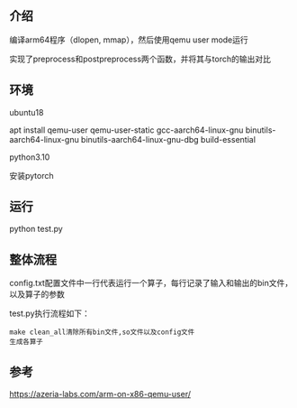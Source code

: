 ## 介绍

编译arm64程序（dlopen, mmap），然后使用qemu user mode运行

实现了preprocess和postpreprocess两个函数，并将其与torch的输出对比

## 环境

ubuntu18

apt install qemu-user qemu-user-static gcc-aarch64-linux-gnu binutils-aarch64-linux-gnu binutils-aarch64-linux-gnu-dbg build-essential

python3.10

安装pytorch

## 运行

python test.py

## 整体流程

config.txt配置文件中一行代表运行一个算子，每行记录了输入和输出的bin文件，以及算子的参数

test.py执行流程如下：

    make clean_all清除所有bin文件,so文件以及config文件
    生成各算子

## 参考

https://azeria-labs.com/arm-on-x86-qemu-user/
